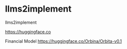 # llms2implement
llms2implement

https://huggingface.co

Financial Model
https://huggingface.co/Orbina/Orbita-v0.1
